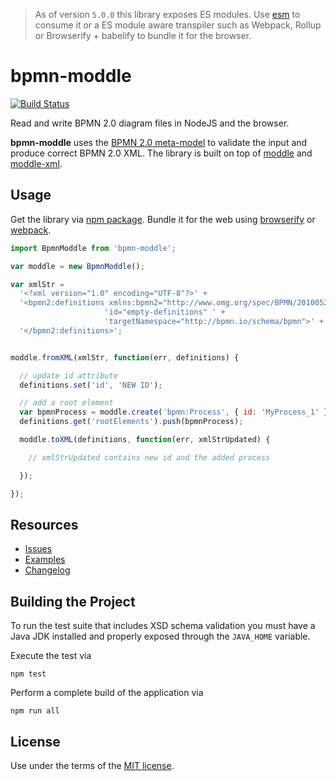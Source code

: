 > As of version `5.0.0` this library exposes ES modules. Use [esm](https://github.com/standard-things/esm) to consume it or a ES module aware transpiler such as Webpack, Rollup or Browserify + babelify to bundle it for the browser.


# bpmn-moddle

[![Build Status](https://travis-ci.org/bpmn-io/bpmn-moddle.svg?branch=master)](https://travis-ci.org/bpmn-io/bpmn-moddle)

Read and write BPMN 2.0 diagram files in NodeJS and the browser.

__bpmn-moddle__ uses the [BPMN 2.0 meta-model](http://www.omg.org/spec/BPMN/2.0/) to validate the input and produce correct BPMN 2.0 XML. The library is built on top of [moddle](https://github.com/bpmn-io/moddle) and [moddle-xml](https://github.com/bpmn-io/moddle-xml).


## Usage

Get the library via [npm package](https://www.npmjs.org/package/bpmn-moddle). Bundle it for the web using [browserify](http://browserify.org) or [webpack](https://webpack.github.io).

```javascript
import BpmnModdle from 'bpmn-moddle';

var moddle = new BpmnModdle();

var xmlStr =
  '<?xml version="1.0" encoding="UTF-8"?>' +
  '<bpmn2:definitions xmlns:bpmn2="http://www.omg.org/spec/BPMN/20100524/MODEL" ' +
                     'id="empty-definitions" ' +
                     'targetNamespace="http://bpmn.io/schema/bpmn">' +
  '</bpmn2:definitions>';


moddle.fromXML(xmlStr, function(err, definitions) {

  // update id attribute
  definitions.set('id', 'NEW ID');

  // add a root element
  var bpmnProcess = moddle.create('bpmn:Process', { id: 'MyProcess_1' });
  definitions.get('rootElements').push(bpmnProcess);

  moddle.toXML(definitions, function(err, xmlStrUpdated) {

    // xmlStrUpdated contains new id and the added process

  });

});
```


## Resources

* [Issues](https://github.com/bpmn-io/bpmn-moddle/issues)
* [Examples](https://github.com/bpmn-io/bpmn-moddle/tree/master/test/spec/xml)
* [Changelog](./CHANGELOG.md)


## Building the Project

To run the test suite that includes XSD schema validation you must have a Java JDK installed and properly exposed through the `JAVA_HOME` variable.

Execute the test via

```
npm test
```

Perform a complete build of the application via

```
npm run all
```


## License

Use under the terms of the [MIT license](http://opensource.org/licenses/MIT).
